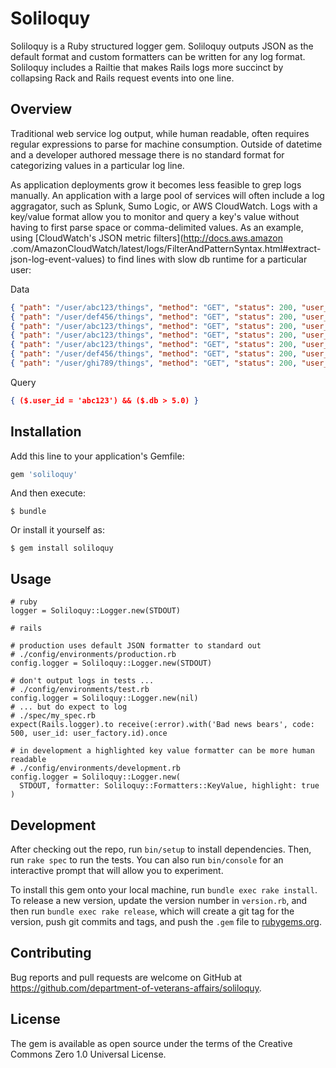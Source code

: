 # Soliloquy

Soliloquy is a Ruby structured logger gem. Soliloquy outputs JSON as the default format and custom
formatters can be written for any log format. Soliloquy includes a Railtie that
makes Rails logs more succinct by collapsing Rack and Rails request events into one line.

## Overview

Traditional web service log output, while human readable, often requires regular expressions to parse 
for machine consumption. Outside of datetime and a developer authored message there is no standard format 
for categorizing values in a particular log line.

As application deployments grow it becomes less feasible to grep logs manually. An application with a 
large pool of services will often include a log aggragator, such as Splunk, Sumo Logic, or AWS CloudWatch. 
Logs with a key/value format allow you to monitor and query a key's value without having to first parse
space or comma-delimited values. As an example, using [CloudWatch's JSON metric filters](http://docs.aws.amazon
.com/AmazonCloudWatch/latest/logs/FilterAndPatternSyntax.html#extract-json-log-event-values) 
to find lines with slow db runtime for a particular user:

Data
```JSON
{ "path": "/user/abc123/things", "method": "GET", "status": 200, "user_id": "abc123", "db": 0.53 }
{ "path": "/user/def456/things", "method": "GET", "status": 200, "user_id": "def456", "db": 1.25 }
{ "path": "/user/abc123/things", "method": "GET", "status": 200, "user_id": "abc123", "db": 5.25 }
{ "path": "/user/abc123/things", "method": "GET", "status": 200, "user_id": "abc123", "db": 2.27 }
{ "path": "/user/abc123/things", "method": "GET", "status": 200, "user_id": "abc123", "db": 7.19 }
{ "path": "/user/def456/things", "method": "GET", "status": 200, "user_id": "def456", "db": 0.84 }
{ "path": "/user/ghi789/things", "method": "GET", "status": 200, "user_id": "ghi789", "db": 2.33 }
```

Query
```JSON
{ ($.user_id = 'abc123') && ($.db > 5.0) }
```

## Installation

Add this line to your application's Gemfile:

```ruby
gem 'soliloquy'
```

And then execute:

    $ bundle

Or install it yourself as:

    $ gem install soliloquy

## Usage

	# ruby
    logger = Soliloquy::Logger.new(STDOUT)
    
    # rails
    
    # production uses default JSON formatter to standard out
    # ./config/environments/production.rb
    config.logger = Soliloquy::Logger.new(STDOUT)
    
    # don't output logs in tests ...
    # ./config/environments/test.rb
    config.logger = Soliloquy::Logger.new(nil)
    # ... but do expect to log
    # ./spec/my_spec.rb
    expect(Rails.logger).to receive(:error).with('Bad news bears', code: 500, user_id: user_factory.id).once
    
    # in development a highlighted key value formatter can be more human readable
    # ./config/environments/development.rb
    config.logger = Soliloquy::Logger.new(
      STDOUT, formatter: Soliloquy::Formatters::KeyValue, highlight: true
    )

## Development

After checking out the repo, run `bin/setup` to install dependencies. Then, run `rake spec` to run the tests. You can also run `bin/console` for an interactive prompt that will allow you to experiment.

To install this gem onto your local machine, run `bundle exec rake install`. To release a new version, update the version number in `version.rb`, and then run `bundle exec rake release`, which will create a git tag for the version, push git commits and tags, and push the `.gem` file to [rubygems.org](https://rubygems.org).

## Contributing

Bug reports and pull requests are welcome on GitHub at https://github.com/department-of-veterans-affairs/soliloquy.

## License

The gem is available as open source under the terms of the Creative Commons Zero 1.0 Universal License.

